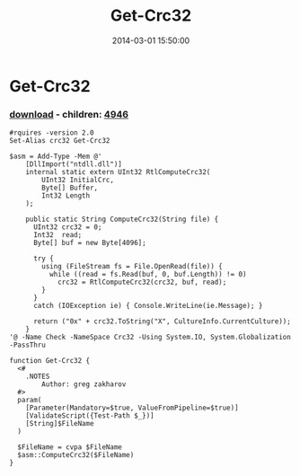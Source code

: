 ﻿---
pid:            4945
poster:         greg zakharov
title:          Get-Crc32
date:           2014-03-01 15:50:00
format:         posh
parent:         0
parent:         0
children:       4946
---

# Get-Crc32

### [download](4945.ps1) - children: [4946](4946.md)



```posh
#rquires -version 2.0
Set-Alias crc32 Get-Crc32

$asm = Add-Type -Mem @'
    [DllImport("ntdll.dll")]
    internal static extern UInt32 RtlComputeCrc32(
        UInt32 InitialCrc,
        Byte[] Buffer,
        Int32 Length
    );
    
    public static String ComputeCrc32(String file) {
      UInt32 crc32 = 0;
      Int32  read;
      Byte[] buf = new Byte[4096];
      
      try {
        using (FileStream fs = File.OpenRead(file)) {
          while ((read = fs.Read(buf, 0, buf.Length)) != 0)
            crc32 = RtlComputeCrc32(crc32, buf, read);
        }
      }
      catch (IOException ie) { Console.WriteLine(ie.Message); }
      
      return ("0x" + crc32.ToString("X", CultureInfo.CurrentCulture));
    }
'@ -Name Check -NameSpace Crc32 -Using System.IO, System.Globalization -PassThru

function Get-Crc32 {
  <#
    .NOTES
        Author: greg zakharov
  #>
  param(
    [Parameter(Mandatory=$true, ValueFromPipeline=$true)]
    [ValidateScript({Test-Path $_})]
    [String]$FileName
  )
  
  $FileName = cvpa $FileName
  $asm::ComputeCrc32($FileName)
}
```

